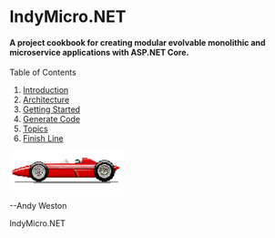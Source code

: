 # IndyMicro.NET

#### A project cookbook for creating modular evolvable monolithic and microservice applications with ASP.NET Core.

Table of Contents

1. [Introduction](01_Introduction.md)
2. [Architecture](02_Architecture.md)
3. [Getting Started](03_Getting_Started.md)
4. [Generate Code](04_Generate_Code.md)
5. [Topics](Topics/index.md)
6. [Finish Line](99_Finish_Line.md)

<img src=".\Images\IndyCar.png" alt="image-20200315211415167" width="200" />

--Andy Weston

IndyMicro.NET